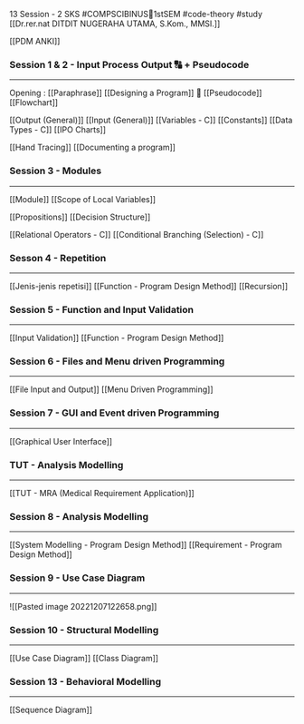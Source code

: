 13 Session - 2 SKS
#COMPSCIBINUS🏫1stSEM #code-theory #study 
[[Dr.rer.nat DITDIT NUGERAHA UTAMA, S.Kom., MMSI.]]

[[PDM ANKI]]

### Session 1 & 2 - Input Process Output 🔠 + Pseudocode
---
Opening : [[Paraphrase]]
[[Designing a Program]] 🎨
[[Pseudocode]]
[[Flowchart]] 

[[Output (General)]] 
[[Input (General)]] 
[[Variables - C]] 
[[Constants]]
[[Data Types - C]] 
[[IPO Charts]]

[[Hand Tracing]]
[[Documenting a program]]

### Session 3 - Modules
---
[[Module]]
[[Scope of Local Variables]]

[[Propositions]]
[[Decision Structure]]

[[Relational Operators - C]]
[[Conditional Branching (Selection) - C]]

### Sesson 4 - Repetition
---
[[Jenis-jenis repetisi]]
[[Function - Program Design Method]]
[[Recursion]]

### Session 5 - Function and Input Validation
---
[[Input Validation]]
[[Function - Program Design Method]]


### Session 6 - Files and Menu driven Programming
---
[[File Input and Output]]
[[Menu Driven Programming]]

### Session 7 - GUI and Event driven Programming
---
[[Graphical User Interface]]

### TUT - Analysis Modelling
---
[[TUT - MRA (Medical Requirement Application)]]

### Session 8 - Analysis Modelling
---
[[System Modelling - Program Design Method]]
[[Requirement - Program Design Method]]

### Session 9 - Use Case Diagram
---
![[Pasted image 20221207122658.png]]

### Session 10 - Structural Modelling
---
[[Use Case Diagram]]
[[Class Diagram]]

### Session 13 - Behavioral Modelling
---
[[Sequence Diagram]]
